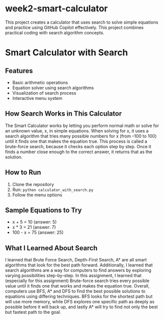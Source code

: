# week2-smart-calculator
This project creates a calculator that uses search to solve simple equations and practice using GitHub Copilot effectively. This project combines practical coding with search algorithm concepts.

# Smart Calculator with Search
## Features
- Basic arithmetic operations
- Equation solver using search algorithms
- Visualization of search process
- Interactive menu system

## How Search Works in This Calculator
The Smart Calculator works by letting you perform normal math or solve for an unknown value, x, in simple equations. When solving for x, it uses a search algorithm that tries many possible numbers for x (from –100 to 100) until it finds one that makes the equation true. This process is called a brute-force search, because it checks each option step by step. Once it finds a number close enough to the correct answer, it returns that as the solution.

## How to Run
1. Clone the repository
2. Run: `python calculator_with_search.py`
3. Follow the menu options

## Sample Equations to Try
- x + 5 = 10 (answer: 5)
- x * 3 = 21 (answer: 7)
- 100 - x = 75 (answer: 25)

## What I Learned About Search
I learned that Brute Force Search, Depth-First Search, A* are all smart algorithms that look for the best path forward. Additionally, I learned that search algorithms are a way for computers to find answers by exploring varying possibilities step-by-step. In this assignment, I learned that (especially for this assignment) Brute-force search tries every possible value until it finds one that works and makes the equation true. Overall, computers use BFS, A* and DFS to find the best possible solutions to equations using differing techniques. BFS looks for the shortest path but will use more memory, while DFS explores one specific path as deeply as possible before it will back up, and lastly A* will try to find not only the best but fastest path to the goal.